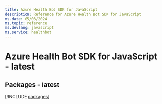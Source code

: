 ```yaml
---
title: Azure Health Bot SDK for JavaScript
description: Reference for Azure Health Bot SDK for JavaScript
ms.date: 05/03/2024
ms.topic: reference
ms.devlang: javascript
ms.service: healthbot
---
```

# Azure Health Bot SDK for JavaScript - latest
## Packages - latest
[!INCLUDE [packages](health-bot-index.md)]